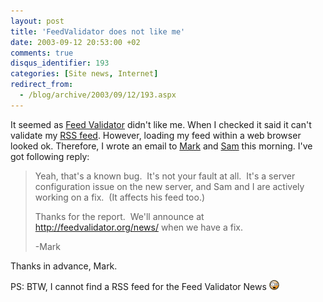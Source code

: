 ```yaml
---
layout: post
title: 'FeedValidator does not like me'
date: 2003-09-12 20:53:00 +02
comments: true
disqus_identifier: 193
categories: [Site news, Internet]
redirect_from:
  - /blog/archive/2003/09/12/193.aspx
---
```


It seemed as [Feed Validator](http://feedvalidator.org/) didn't like me. When I checked it said it can't validate my [RSS feed](http://thoemmi.dyndns.org/tfr/rss.aspx). However, loading my feed within a web browser looked ok. Therefore, I wrote an email to [Mark](http://diveintomark.org/) and [Sam](http://www.intertwingly.net/blog/) this morning. I've got following reply:

> Yeah, that's a known bug.  It's not your fault at all.  It's a server configuration issue on the new server, and Sam and I are actively working on a fix.  (It affects his feed too.)
>
> Thanks for the report.  We'll announce at <http://feedvalidator.org/news/> when we have a fix.
>
> -Mark

Thanks in advance, Mark.

PS: BTW, I cannot find a RSS feed for the Feed Validator News ![WTF](/files/archive/smiley_WTF.gif)


